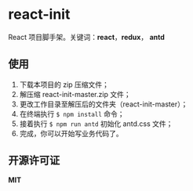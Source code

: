 # react-init

React 项目脚手架。关键词：**react**，**redux**， **antd**

## 使用

1. 下载本项目的 zip 压缩文件；
2. 解压缩 react-init-master.zip 文件；
3. 更改工作目录至解压后的文件夹（react-init-master）；
4. 在终端执行 `$ npm install` 命令；
5. 接着执行 `$ npm run antd` 初始化 antd.css 文件；
6. 完成，你可以开始写业务代码了。


## 开源许可证
**MIT**
